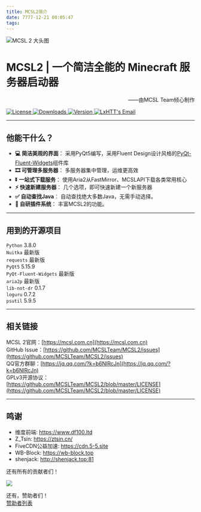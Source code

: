 ```yaml
---
title: MCSL2简介
date: 7777-12-21 00:05:47
tags:
---
```

![MCSL 2 大头图](https://s3.bmp.ovh/imgs/2023/03/21/5afb21934bd980ab.png)
# MCSL2   |   一个简洁全能的 Minecraft 服务器启动器

<p align="right">
——由MCSL Team倾心制作
</p>
<div>
    <a href="https://github.com/MCSLTeam/MCSL2/blob/master/LICENSE">
    <img src="https://img.shields.io/github/license/MCSLTeam/MCSL2?style=for-the-badge" alt="License">
    </a>
    <a href="https://github.com/MCSLTeam/MCSL2/releases">
    <img src="https://img.shields.io/github/downloads/MCSLTeam/MCSL2/total?style=for-the-badge" alt="Downloads">
    </a>
    <a href="https://github.com/MCSLTeam/MCSL2/releases/latest">
    <img src="https://img.shields.io/github/v/tag/MCSLTeam/MCSL2?label=ver&style=for-the-badge" alt="Version">
    </a>
    <a href="mailto:lxhtt@vip.qq.com">
    <img src="https://img.shields.io/badge/%20EMAIL-lxhtt%40mcsl.com.cn-%2357728B?style=for-the-badge" alt="LxHTT's Email">
    </a>
    <br>
</div>

___

## 他能干什么？  

- **💻 简洁美观的界面**： 采用PyQt5编写，采用Fluent Design设计风格的[PyQt-Fluent-Widgets](https://www.github.com/zhiyiYo/PyQt-Fluent-Widgets)组件库  
- **🎞️ 可管理多服务器**： 多服务器集中管理，运维更高效  
- **⏬ 一站式下载服务**： 使用Aria2从FastMirror、MCSLAPI下载各类常用核心  
- **⚡ 快速新建服务器**： 几个选项，即可快速新建一个新服务器  
- **✅ 自动查找Java**： 自动查找绝大多数Java，无需手动选择。  
- **🔧 自研插件系统**： 丰富MCSL2的功能。  
___

## 用到的开源项目

`Python` 3.8.0  
`Nuitka` 最新版  
`requests` 最新版  
`PyQt5` 5.15.9  
`PyQt-Fluent-Widgets` 最新版  
`aria2p` 最新版  
`lib-not-dr` 0.1.7  
`loguru` 0.7.2  
`psutil` 5.9.5  
___

## 相关链接

MCSL 2官网：[https://mcsl.com.cn](https://mcsl.com.cn)  
GitHub Issue：[https://github.com/MCSLTeam/MCSL2/issues](https://github.com/MCSLTeam/MCSL2/issues)  
QQ官方群聊：[https://jq.qq.com/?k=b6NlRcJn](https://jq.qq.com/?k=b6NlRcJn)  
GPLv3开源协议：[https://github.com/MCSLTeam/MCSL2/blob/master/LICENSE](https://github.com/MCSLTeam/MCSL2/blob/master/LICENSE)
___

## 鸣谢

- 维度前端: https://www.df100.ltd  
- Z_Tsin: https://ztsin.cn/  
- FiveCDN公益加速: https://cdn.5-5.site  
- WB-Block: https://wb-block.top  
- shenjack: http://shenjack.top:81

还有所有的贡献者们！  

<a href="https://github.com/MCSLTeam/MCSL2/graphs/contributors"><img src="https://contrib.rocks/image?repo=MCSLTeam/MCSL2&anon=1&max=100000000"></a>

还有，赞助者们！  
[赞助者列表](https://github.com/MCSLTeam/MCSL2/blob/master/Sponsors.md)